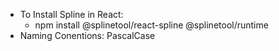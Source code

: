 - To Install Spline in React: 
  - npm install @splinetool/react-spline @splinetool/runtime
- Naming Conentions: PascalCase

